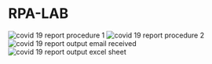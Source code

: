 # RPA-LAB
![covid 19 report procedure 1](https://github.com/Akanksha880/RPA-LAB/assets/121031023/aeb36bf8-13f0-4950-9d2a-59567b0c19a3)
![covid 19 report procedure 2](https://github.com/Akanksha880/RPA-LAB/assets/121031023/a3d67fdd-a150-40ac-b917-b1ddbea4e54a)
![covid 19 report output email received](https://github.com/Akanksha880/RPA-LAB/assets/121031023/6682f7cf-4a4d-496a-bc21-b706e3797f0e)
![covid 19 report output excel sheet](https://github.com/Akanksha880/RPA-LAB/assets/121031023/aeb565ec-d43f-4a0d-bff8-255b9b3fb57e)
